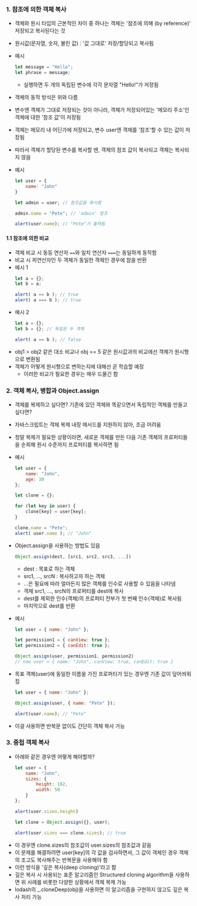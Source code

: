 ### 1. 참조에 의한 객체 복사
- 객체와 원시 타입의 근본적인 차이 중 하나는 객체는 '참조에 의해 (by reference)' 저장되고 복사된다는 것
- 원시값(문자열, 숫자, 불린 값) : '값 그대로' 저장/할당되고 복사됨

- 예시
    ``` javascript
    let message = "Hello";
    let phrase = message;
    ```
    - 실행하면 두 개의 독립된 변수에 각각 문자열 "Hello!"가 저장됨

- 객체의 동작 방식은 위와 다름
- 변수엔 객체가 그대로 저장되는 것이 아니라, 객체가 저장되어있는 '메모리 주소'인 객체에 대한 '참조 값'이 저장됨
- 객체는 메모리 내 어딘가에 저장되고, 변수 user엔 객체를 '참조'할 수 있는 값이 저장됨
- 따라서 객체가 할당된 변수를 복사할 땐, 객체의 참조 값이 복사되고 객체는 복사되지 않음
- 예시
    ``` javascript
    let user = {
        name: "John"
    }

    let admin = user; // 참조값을 복사함

    admin.name = "Pete"; // 'admin' 참조

    alert(user.name); // "Pete"가 출력됨
    ```

#### 1.1 참조에 의한 비교
- 객체 비교 시 동등 연산자 `==`와 일치 연산자 `===`는 동일하게 동작함
- 비교 시 피연산자인 두 객체가 동일한 객체인 경우에 참을 반환
- 예시 1
    ``` javascript
    let a = {};
    let b = a;

    alert( a == b ); // true
    alert( a === b ); // true
    ```
- 예시 2
    ``` javascript
    let a = {};
    let b = {}; // 독립된 두 객체

    alert( a == b ); // false
    ```
- obj1 > obj2 같은 대소 비교나 obj == 5 같은 원시값과의 비교에선 객체가 원시형으로 변환됨
- 객체가 어떻게 원시형으로 변하는지에 대해선 곧 학습할 예정
    - 이러한 비교가 필요한 경우는 매우 드물긴 함

### 2. 객체 복사, 병합과 Object.assign
- 객체를 복제하고 싶다면? 기존에 있던 객체와 똑같으면서 독립적인 객체를 만들고 싶다면?
- 자바스크립트는 객체 복제 내장 메서드를 지원하지 않아, 조금 어려움
- 정말 복제가 필요한 상황이라면, 새로운 객체를 만든 다음 기존 객체의 프로퍼티들을 순회해 원시 수준까지 프로퍼티를 복사하면 됨

- 예시
    ``` javascript
    let user = {
        name: "John",
        age: 30
    };

    let clone = {};

    for (let key in user) {
        clone[key] = user[key];
    }

    clone.name = "Pete";
    alert( user.name ); // "John"
    ```
- Object.assign을 사용하는 방법도 있음
    ``` javascript
    Object.assign(dest, [src1, src2, src3, ...])
    ```
    - dest : 목표로 하는 객체
    - src1, ..., srcN : 복사하고자 하는 객체
    - ...은 필요에 따라 얼마든지 많은 객체를 인수로 사용할 수 있음을 나타냄
    - 객체 src1, ..., srcN의 프로퍼티를 dest에 복사
    - dest를 제외한 인수(객체)의 프로퍼티 전부가 첫 번째 인수(객체)로 복사됨
    - 마지막으로 dest를 반환
- 예시
    ``` javascript
    let user = { name: "John" };

    let permission1 = { canView: true };
    let permission2 = { canEdit: true };

    Object.assign(user, permission1, permission2)
    // now user = { name: "John", canView: true, canEdit: true }
    ```
- 목표 객체(user)에 동일한 이름을 가진 프로퍼티가 있는 경우엔 기존 값이 덮어씌워짐
    ``` javascript
    let user = { name: "John" };

    Object.assign(user, { name: "Pete" });

    alert(user.name); // "Pete"
    ```
- 이걸 사용하면 반복문 없이도 간단히 객체 복사 가능

### 3. 중첩 객체 복사
- 아래와 같은 경우엔 어떻게 해야할까?
    ``` javascript
    let user = {
        name: "John",
        sizes: {
            height: 182,
            width: 50
        }
    };

    alert(user.sizes.height)

    let clone = Object.assign({}, user);

    alert(user.sizes === clone.sizes); // true
    ```
- 이 경우엔 clone.sizes의 참조값이 user.sizes의 참조값과 같음
- 이 문제를 해결하려면 user[key]의 각 값을 검사하면셔, 그 값이 객체인 경우 객체의 조고도 복사해주는 반복문을 사용해야 함
- 이런 방식을 '깊은 복사(deep cloning)'라고 함
- 깊은 복사 시 사용되는 표준 알고리즘인 Structured cloning algorithm을 사용하면 위 사례를 비롯한 다양한 상황에서 객체 복제 가능
- lodash의 _.cloneDeep(obj)을 사용하면 이 알고리즘을 구현하지 않고도 깊은 복사 처리 가능